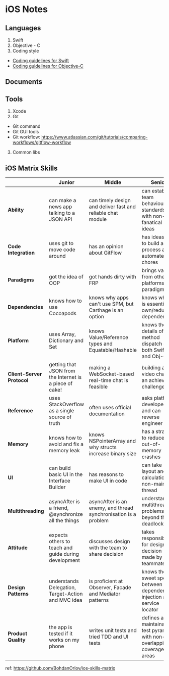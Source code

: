 # iOS Notes

## Languages
1. Swift 
2. Objective - C
3. Coding style
- [Coding guidelines for Swift](http://pm.greenglobal.vn/articles/swift-style-guide/1802)
- [Coding guidelines for Objective-C](https://developer.apple.com/library/mac/documentation/Cocoa/Conceptual/CodingGuidelines/CodingGuidelines.html)

## Documents

## Tools
1. Xcode 
2. Git
- Git command
- Git GUI tools
- Git workflow: https://www.atlassian.com/git/tutorials/comparing-workflows/gitflow-workflow
3. Common libs

## iOS Matrix Skills
|                         | Junior                                                  | Middle                                                          | Senior                                                                      |
|-------------------------|---------------------------------------------------------|-----------------------------------------------------------------|-----------------------------------------------------------------------------|
| **Ability**                 | can make a news app talking to a JSON API                | can timely design and deliver fast and reliable chat module     | can establish team behaviour standards with non-fanatical ideas             |
| **Code  Integration**       | uses git to move code around                            | has an opinion about GitFlow                                    | has ideas how to build a CI process and automate chores                     |
| **Paradigms**               | got the idea of OOP                                     | got hands dirty with FRP                                        | brings value from other platforms and paradigms                             |
| **Dependencies**            | knows how to use Cocoapods                              | knows why apps can't use SPM, but Carthage is an option         | knows why it is essential to own/reduce dependencies                        |
| **Platform**                | uses Array, Dictionary and Set                          | knows Value/Reference types and Equatable/Hashable              | knows the details of method dispatch of both Swift and Obj-C                |
| **Client-Server  Protocol** | getting that JSON from the Internet is a piece of cake! | making a WebSocket-based real-time chat is feasible             | building a video chat is an achievable challenge                            |
| **Reference**               | uses StackOverflow as a single source of truth          | often uses official documentation                               | asks platform developers and can reverse engineer                           |
| **Memory**                  | knows how to avoid and fix a memory leak                | knows NSPointerArray and why structs increase binary size       | has a strategy to reduce out-of-memory crashes                              |
| **UI**                      | can build basic UI in the Interface Builder             | has reasons to make UI in code                                  | can take layout and diff calculation to non-main thread                     |
| **Multithreading**          | asyncAfter is a friend, @synchronize all the things     | asyncAfter is an enemy, and thread synchronisation is a problem | understands multithreading problems beyond the deadlock                     |
| **Attitude**                | expects others to teach and guide during development    | discusses design with the team to share decision                | takes responsibility for design decision made by teammates                  |
| **Design Patterns**         | understands Delegation, Target-Action and MVC idea      | is proficient at Observer, Facade and Mediator patterns         | knows the sweet spot between dependency injection and service locator       |
| **Product Quality**         | the app is tested if it works on my phone               | writes unit tests and tried TDD and UI tests                    | defines a maintainable test pyramid with non-overlapping coverage areas | 

ref: https://github.com/BohdanOrlov/ios-skills-matrix
